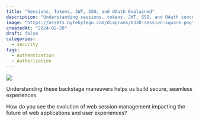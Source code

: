 ```yaml
---
title: "Sessions, Tokens, JWT, SSO, and OAuth Explained"
description: "Understanding sessions, tokens, JWT, SSO, and OAuth concepts."
image: "https://assets.bytebytego.com/diagrams/0330-session-square.png"
createdAt: "2024-02-20"
draft: false
categories:
  - security
tags:
  - Authentication
  - Authorization
---
```


![](https://assets.bytebytego.com/diagrams/0330-session-square.png)

Understanding these backstage maneuvers helps us build secure, seamless experiences.

How do you see the evolution of web session management impacting the future of web applications and user experiences?
